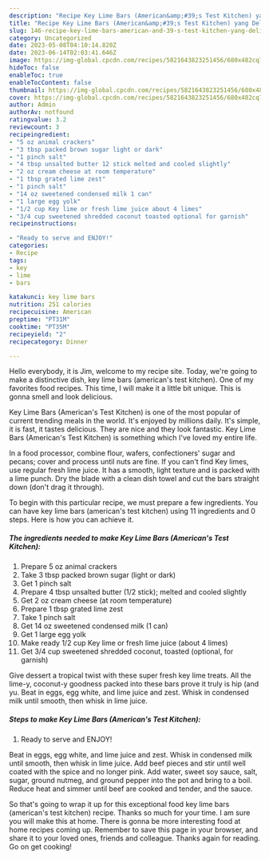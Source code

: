```yaml
---
description: "Recipe Key Lime Bars (American&amp;#39;s Test Kitchen) yang Delicious"
title: "Recipe Key Lime Bars (American&amp;#39;s Test Kitchen) yang Delicious"
slug: 146-recipe-key-lime-bars-american-and-39-s-test-kitchen-yang-delicious
category: Uncategorized
date: 2023-05-08T04:10:14.820Z
date: 2023-06-14T02:03:41.646Z
image: https://img-global.cpcdn.com/recipes/5821643823251456/680x482cq70/key-lime-bars-americans-test-kitchen-recipe-main-photo.jpg
hideToc: false
enableToc: true
enableTocContent: false
thumbnail: https://img-global.cpcdn.com/recipes/5821643823251456/680x482cq70/key-lime-bars-americans-test-kitchen-recipe-main-photo.jpg
cover: https://img-global.cpcdn.com/recipes/5821643823251456/680x482cq70/key-lime-bars-americans-test-kitchen-recipe-main-photo.jpg
author: Admin
authorAv: notfound
ratingvalue: 3.2
reviewcount: 3
recipeingredient:
- "5 oz animal crackers"
- "3 tbsp packed brown sugar light or dark"
- "1 pinch salt"
- "4 tbsp unsalted butter 12 stick melted and cooled slightly"
- "2 oz cream cheese at room temperature"
- "1 tbsp grated lime zest"
- "1 pinch salt"
- "14 oz sweetened condensed milk 1 can"
- "1 large egg yolk"
- "1/2 cup Key lime or fresh lime juice about 4 limes"
- "3/4 cup sweetened shredded coconut toasted optional for garnish"
recipeinstructions:

- "Ready to serve and ENJOY!"
categories:
- Recipe
tags:
- key
- lime
- bars

katakunci: key lime bars 
nutrition: 251 calories
recipecuisine: American
preptime: "PT31M"
cooktime: "PT35M"
recipeyield: "2"
recipecategory: Dinner

---
```



Hello everybody, it is Jim, welcome to my recipe site. Today, we're going to make a distinctive dish, key lime bars (american&#39;s test kitchen). One of my favorites food recipes. This time, I will make it a little bit unique. This is gonna smell and look delicious.

Key Lime Bars (American&#39;s Test Kitchen) is one of the most popular of current trending meals in the world. It's enjoyed by millions daily. It's simple, it is fast, it tastes delicious. They are nice and they look fantastic. Key Lime Bars (American&#39;s Test Kitchen) is something which I've loved my entire life.

In a food processor, combine flour, wafers, confectioners&#39; sugar and pecans; cover and process until nuts are fine. If you can&#39;t find Key limes, use regular fresh lime juice. It has a smooth, light texture and is packed with a lime punch. Dry the blade with a clean dish towel and cut the bars straight down (don&#39;t drag it through).


To begin with this particular recipe, we must prepare a few ingredients. You can have key lime bars (american&#39;s test kitchen) using 11 ingredients and 0 steps. Here is how you can achieve it.

<!--inarticleads1-->

##### The ingredients needed to make Key Lime Bars (American&#39;s Test Kitchen):

1. Prepare 5 oz animal crackers
1. Take 3 tbsp packed brown sugar (light or dark)
1. Get 1 pinch salt
1. Prepare 4 tbsp unsalted butter (1/2 stick); melted and cooled slightly
1. Get 2 oz cream cheese (at room temperature)
1. Prepare 1 tbsp grated lime zest
1. Take 1 pinch salt
1. Get 14 oz sweetened condensed milk (1 can)
1. Get 1 large egg yolk
1. Make ready 1/2 cup Key lime or fresh lime juice (about 4 limes)
1. Get 3/4 cup sweetened shredded coconut, toasted (optional, for garnish)


Give dessert a tropical twist with these super fresh key lime treats. All the lime-y, coconut-y goodness packed into these bars prove it truly is hip (and yu. Beat in eggs, egg white, and lime juice and zest. Whisk in condensed milk until smooth, then whisk in lime juice. 

<!--inarticleads2-->

##### Steps to make Key Lime Bars (American&#39;s Test Kitchen):


1. Ready to serve and ENJOY!

Beat in eggs, egg white, and lime juice and zest. Whisk in condensed milk until smooth, then whisk in lime juice. Add beef pieces and stir until well coated with the spice and no longer pink. Add water, sweet soy sauce, salt, sugar, ground nutmeg, and ground pepper into the pot and bring to a boil. Reduce heat and simmer until beef are cooked and tender, and the sauce. 

So that's going to wrap it up for this exceptional food key lime bars (american&#39;s test kitchen) recipe. Thanks so much for your time. I am sure you will make this at home. There is gonna be more interesting food at home recipes coming up. Remember to save this page in your browser, and share it to your loved ones, friends and colleague. Thanks again for reading. Go on get cooking!
